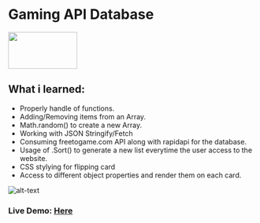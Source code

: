 # Gaming API Database

<img src="https://user-images.githubusercontent.com/30186107/29488525-f55a69d0-84da-11e7-8a39-5476f663b5eb.png" width="140" height="75">

## What i learned:
* Properly handle of functions.
*  Adding/Removing items from an Array.
*  Math.random() to create a new Array.
*  Working with JSON Stringify/Fetch
*  Consuming freetogame.com API along with rapidapi for the database.
*  Usage of .Sort() to generate a new list everytime the user access to the website.
*  CSS stylying for flipping card
*  Access to different object properties and render them on each card.

![alt-text](https://github.com/hditano/Gaming-DB/blob/main/Gaming_Api.gif)





### Live Demo: [Here](https://hditano.github.io/Gaming-DB/)
